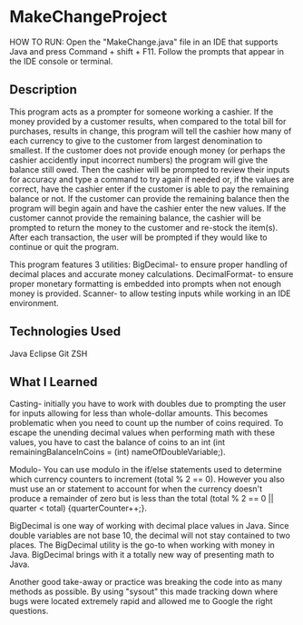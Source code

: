 # MakeChangeProject

HOW TO RUN: Open the "MakeChange.java" file in an IDE that supports Java and press Command + shift + F11. Follow the prompts that appear in the IDE console or terminal. 

## Description
This program acts as a prompter for someone working a cashier. If the money provided by a customer results, when compared to the total bill for purchases, results in change, this program will tell the cashier how many of each currency to give to the customer from largest denomination to smallest. If the customer does not provide enough money (or perhaps the cashier accidently input incorrect numbers) the program will give the balance still owed. Then the cashier will be prompted to review their inputs for accuracy and type a command to try again if needed or, if the values are correct, have the cashier enter if the customer is able to pay the remaining balance or not. If the customer can provide the remaining balance then the program will begin again and have the cashier enter the new values. If the customer cannot provide the remaining balance, the cashier will be prompted to return the money to the customer and re-stock the item(s). After each transaction, the user will be prompted if they would like to continue or quit the program. 

This program features 3 utilities:
BigDecimal- to ensure proper handling of decimal places and accurate money calculations.
DecimalFormat- to ensure proper monetary formatting is embedded into prompts when not enough money is provided.
Scanner- to allow testing inputs while working in an IDE environment.
## Technologies Used
 Java
 Eclipse
 Git
 ZSH
## What I Learned
Casting- initially you have to work with doubles due to prompting the user for inputs allowing for less than whole-dollar amounts. This becomes problematic when you need to count up the number of coins required. To escape the unending decimal values when performing math with these values, you have to cast the balance of coins to an int (int remainingBalanceInCoins = (int) nameOfDoubleVariable;). 

Modulo- You can use modulo in the if/else statements used to determine which currency counters to increment (total % 2 == 0). However you also must use an or statement to account for when the currency doesn't produce a remainder of zero but is less than the total (total % 2 == 0 || quarter < total) {quarterCounter++;}.



BigDecimal is one way of working with decimal place values in Java. Since double variables are not base 10, the decimal will not stay contained to two places. The BigDecimal utility is the go-to when working with money in Java. BigDecimal brings with it a totally new way of presenting math to Java. 

Another good take-away or practice was breaking the code into as many methods as possible. By using "sysout" this made tracking down where bugs were located extremely rapid and allowed me to Google the right questions.  
